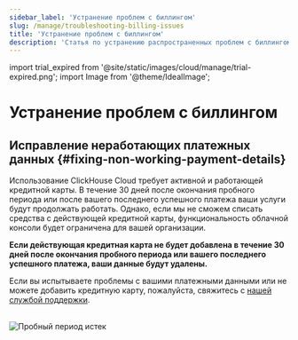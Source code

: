 ```yaml
---
sidebar_label: 'Устранение проблем с биллингом'
slug: /manage/troubleshooting-billing-issues
title: 'Устранение проблем с биллингом'
description: 'Статья по устранению распространенных проблем с биллингом'
---
```


import trial_expired from '@site/static/images/cloud/manage/trial-expired.png';
import Image from '@theme/IdealImage';


# Устранение проблем с биллингом

## Исправление неработающих платежных данных {#fixing-non-working-payment-details}

Использование ClickHouse Cloud требует активной и работающей кредитной карты. В течение 30 дней после окончания пробного периода или после вашего последнего успешного платежа ваши услуги будут продолжать работать. Однако, если мы не сможем списать средства с действующей кредитной карты, функциональность облачной консоли будет ограничена для вашей организации.

**Если действующая кредитная карта не будет добавлена в течение 30 дней после окончания пробного периода или вашего последнего успешного платежа, ваши данные будут удалены.**

Если вы испытываете проблемы с вашими платежными данными или не можете добавить кредитную карту, пожалуйста, свяжитесь с [нашей службой поддержки](https://clickhouse.com/support/program).

<br />

<Image img={trial_expired} size="md" alt="Пробный период истек" border/>

